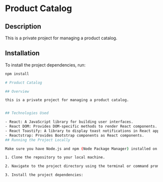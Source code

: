 # Product Catalog

## Description

This is a private project for managing a product catalog.

## Installation

To install the project dependencies, run:

```bash
npm install

# Product Catalog

## Overview

this is a private project for managing a product catalog.


## Technologies Used

- React: A JavaScript library for building user interfaces.
- React DOM: Provides DOM-specific methods to render React components.
- React Toastify: A library to display toast notifications in React applications.
- Reactstrap: Provides Bootstrap components as React components.
## Running the Project Locally

Make sure you have Node.js and npm (Node Package Manager) installed on your machine.

1. Clone the repository to your local machine.

2. Navigate to the project directory using the terminal or command prompt.

3. Install the project dependencies:

